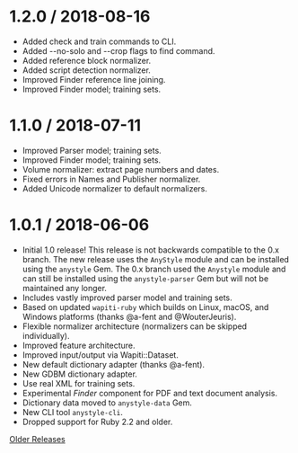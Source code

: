 1.2.0 / 2018-08-16
==================
* Added check and train commands to CLI.
* Added --no-solo and --crop flags to find command.
* Added reference block normalizer.
* Added script detection normalizer.
* Improved Finder reference line joining.
* Improved Finder model; training sets.

1.1.0 / 2018-07-11
==================
* Improved Parser model; training sets.
* Improved Finder model; training sets.
* Volume normalizer: extract page numbers and dates.
* Fixed errors in Names and Publisher normalizer.
* Added Unicode normalizer to default normalizers.

1.0.1 / 2018-06-06
==================
* Initial 1.0 release! This release is not backwards compatible to the
  0.x branch. The new release uses the `AnyStyle` module and can be
  installed using the `anystyle` Gem. The 0.x branch used the `Anystyle`
  module and can still be installed using the `anystyle-parser` Gem but
  will not be maintained any longer.
* Includes vastly improved parser model and training sets.
* Based on updated `wapiti-ruby` which builds on Linux, macOS, and
  Windows platforms (thanks @a-fent and @WouterJeuris).
* Flexible normalizer architecture (normalizers can be skipped individually).
* Improved feature architecture.
* Improved input/output via Wapiti::Dataset.
* New default dictionary adapter (thanks @a-fent).
* New GDBM dictionary adapter.
* Use real XML for training sets.
* Experimental *Finder* component for PDF and text document analysis.
* Dictionary data moved to `anystyle-data` Gem.
* New CLI tool `anystyle-cli`.
* Dropped support for Ruby 2.2 and older.


[Older Releases](https://github.com/inukshuk/anystyle/blob/0.x/HISTORY.md)
